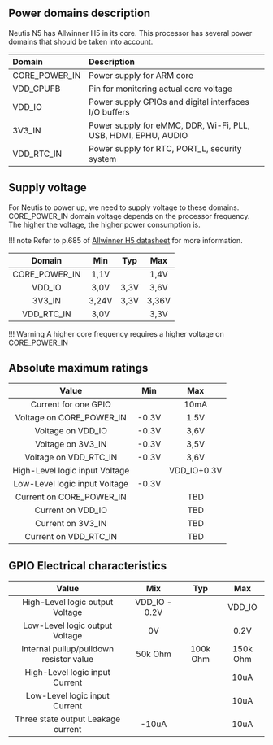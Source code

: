 ## Power domains description

Neutis N5 has Allwinner H5 in its core. This processor has several power domains that should be taken into account.

|Domain|Description|
|:-|:-|
|CORE_POWER_IN|Power supply for ARM core|
|VDD_CPUFB|Pin for monitoring actual core voltage|
|VDD_IO|Power supply GPIOs and digital interfaces I/O buffers|
|3V3_IN|Power supply for eMMC, DDR, Wi-Fi, PLL, USB, HDMI, EPHU, AUDIO|
|VDD_RTC_IN|Power supply for RTC, PORT_L, security system|

## Supply voltage 

For Neutis to power up, we need to supply voltage to these domains.
CORE_POWER_IN domain voltage depends on the processor frequency. The higher the voltage,
the higher power consumption is.

!!! note
     Refer to p.685 of [Allwinner H5 datasheet](allwinner) for more information.

|Domain|Min|Typ|Max|
|:-:|:-:|:-:|:-:|
|CORE_POWER_IN|1,1V||1,4V|
|VDD_IO|3,0V|3,3V|3,6V|
|3V3_IN|3,24V|3,3V|3,36V|
|VDD_RTC_IN|3,0V||3,3V|

!!! Warning
    A higher core frequency requires a higher voltage on CORE_POWER_IN

## Absolute maximum ratings

|Value|Min|Max|
|:-:|:-:|:-:|
|Current for one GPIO| |10mA|
|Voltage on CORE_POWER_IN| -0.3V | 1.5V|
|Voltage on VDD_IO| -0.3V | 3,6V|
|Voltage on 3V3_IN| -0.3V | 3,5V|
|Voltage on VDD_RTC_IN| -0.3V | 3,6V|
|High-Level logic input Voltage ||VDD_IO+0.3V|
|Low-Level logic input Voltage| -0.3V|
|Current on CORE_POWER_IN||TBD|
|Current on VDD_IO||TBD|
|Current on 3V3_IN||TBD|
|Current on VDD_RTC_IN||TBD|

## GPIO Electrical characteristics

|Value|Mix|Typ|Max|
|:-:|:-:|:-:|:-:|
|High-Level logic output Voltage|VDD_IO - 0.2V||VDD_IO|
|Low-Level logic output Voltage|0V||0.2V|
|Internal pullup/pulldown resistor value|50k Ohm|100k Ohm|150k Ohm|
|High-Level logic input Current|||10uA|
|Low-Level logic input Current|||10uA|
|Three state output Leakage current|-10uA||10uA|
